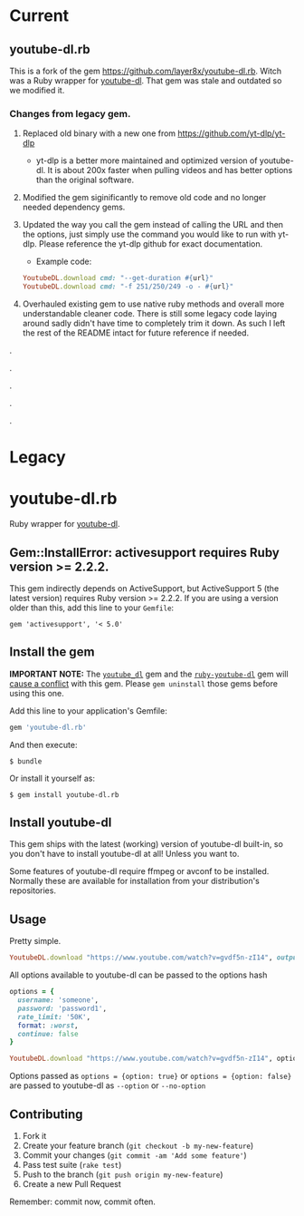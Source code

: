 # Current

## youtube-dl.rb
This is a fork of the gem https://github.com/layer8x/youtube-dl.rb. Witch was a Ruby wrapper for [youtube-dl](http://rg3.github.io/youtube-dl/). That gem was stale and outdated so we modified it.

### Changes from legacy gem.

1. Replaced old binary with a new one from https://github.com/yt-dlp/yt-dlp
    * yt-dlp is a better more maintained and optimized version of youtube-dl. It is about 200x faster when pulling videos and has better options than the original software.
    
2. Modified the gem siginificantly to remove old code and no longer needed dependency gems.

3. Updated the way you call the gem instead of calling the URL and then the options, just simply use the command you would like to run with yt-dlp. Please reference the yt-dlp github for exact documentation.
    * Example code:
    ```Ruby
    YoutubeDL.download cmd: "--get-duration #{url}"
    YoutubeDL.download cmd: "-f 251/250/249 -o - #{url}"
    ```
4. Overhauled existing gem to use native ruby methods and overall more understandable cleaner code. There is still some legacy code laying around sadly didn't have time to completely trim it down. As such I left the rest of the README intact for future reference if needed.

.

.

.

.

.
# Legacy
# youtube-dl.rb

Ruby wrapper for [youtube-dl](http://rg3.github.io/youtube-dl/).

## Gem::InstallError: activesupport requires Ruby version >= 2.2.2.

This gem indirectly depends on ActiveSupport, but ActiveSupport 5 (the latest version) requires Ruby version >= 2.2.2. If you are using a version older than this, add this line to your `Gemfile`:

```
gem 'activesupport', '< 5.0'
```

## Install the gem

**IMPORTANT NOTE:** The [`youtube_dl`](https://github.com/ystomar-work/youtube_dl) gem and the [`ruby-youtube-dl`](https://github.com/bnmrrs/ruby-youtube-dl) gem will [cause a conflict](https://github.com/layer8x/youtube-dl.rb/issues/24) with this gem. Please `gem uninstall` those gems before using this one.

Add this line to your application's Gemfile:

```ruby
gem 'youtube-dl.rb'
```

And then execute:

    $ bundle

Or install it yourself as:

    $ gem install youtube-dl.rb

## Install youtube-dl
This gem ships with the latest (working) version of youtube-dl built-in, so you don't have to install youtube-dl at all! Unless you want to.

Some features of youtube-dl require ffmpeg or avconf to be installed.  Normally these are available for installation from your distribution's repositories.

## Usage

Pretty simple.

```ruby
YoutubeDL.download "https://www.youtube.com/watch?v=gvdf5n-zI14", output: 'some_file.mp4'
```

All options available to youtube-dl can be passed to the options hash

```ruby
options = {
  username: 'someone',
  password: 'password1',
  rate_limit: '50K',
  format: :worst,
  continue: false
}

YoutubeDL.download "https://www.youtube.com/watch?v=gvdf5n-zI14", options
```

Options passed as `options = {option: true}` or `options = {option: false}` are passed to youtube-dl as `--option` or `--no-option`

## Contributing

1. Fork it
2. Create your feature branch (`git checkout -b my-new-feature`)
3. Commit your changes (`git commit -am 'Add some feature'`)
4. Pass test suite (`rake test`)
5. Push to the branch (`git push origin my-new-feature`)
6. Create a new Pull Request

Remember: commit now, commit often.
